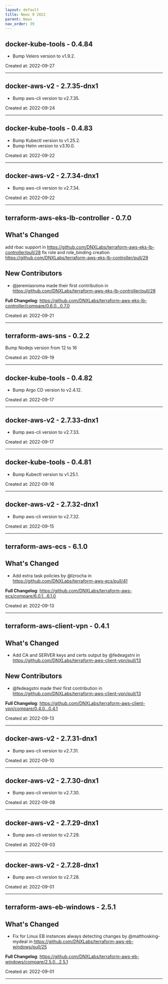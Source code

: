 ```yaml
---
layout: default
title: News 9 2022
parent: News
nav_order: 39
---
```




## docker-kube-tools - 0.4.84
- Bump Velero version to v1.9.2.

Created at: 2022-09-27

---


## docker-aws-v2 - 2.7.35-dnx1
- Bump aws-cli version to v2.7.35.

Created at: 2022-09-24

---


## docker-kube-tools - 0.4.83
- Bump Kubectl version to v1.25.2.
- Bump Helm version to v3.10.0.

Created at: 2022-09-22

---


## docker-aws-v2 - 2.7.34-dnx1
- Bump aws-cli version to v2.7.34.

Created at: 2022-09-22

---


## terraform-aws-eks-lb-controller - 0.7.0
## What's Changed
add rbac support in https://github.com/DNXLabs/terraform-aws-eks-lb-controller/pull/28
fix role and role_binding creation https://github.com/DNXLabs/terraform-aws-eks-lb-controller/pull/29

## New Contributors
* @jeremiasroma made their first contribution in https://github.com/DNXLabs/terraform-aws-eks-lb-controller/pull/28

**Full Changelog**: https://github.com/DNXLabs/terraform-aws-eks-lb-controller/compare/0.6.0...0.7.0

Created at: 2022-09-21

---


## terraform-aws-sns - 0.2.2
Bump Nodejs version from 12 to 16

Created at: 2022-09-19

---


## docker-kube-tools - 0.4.82
- Bump Argo CD version to v2.4.12.

Created at: 2022-09-17

---


## docker-aws-v2 - 2.7.33-dnx1
- Bump aws-cli version to v2.7.33.

Created at: 2022-09-17

---


## docker-kube-tools - 0.4.81
- Bump Kubectl version to v1.25.1.

Created at: 2022-09-16

---


## docker-aws-v2 - 2.7.32-dnx1
- Bump aws-cli version to v2.7.32.

Created at: 2022-09-15

---


## terraform-aws-ecs - 6.1.0
## What's Changed
* Add extra task policies by @lzrocha in https://github.com/DNXLabs/terraform-aws-ecs/pull/41


**Full Changelog**: https://github.com/DNXLabs/terraform-aws-ecs/compare/6.0.1...6.1.0

Created at: 2022-09-13

---


## terraform-aws-client-vpn - 0.4.1
## What's Changed
* Add CA and SERVER keys and certs output by @fedeagstni in https://github.com/DNXLabs/terraform-aws-client-vpn/pull/13

## New Contributors
* @fedeagstni made their first contribution in https://github.com/DNXLabs/terraform-aws-client-vpn/pull/13

**Full Changelog**: https://github.com/DNXLabs/terraform-aws-client-vpn/compare/0.4.0...0.4.1

Created at: 2022-09-13

---


## docker-aws-v2 - 2.7.31-dnx1
- Bump aws-cli version to v2.7.31.

Created at: 2022-09-10

---


## docker-aws-v2 - 2.7.30-dnx1
- Bump aws-cli version to v2.7.30.

Created at: 2022-09-08

---


## docker-aws-v2 - 2.7.29-dnx1
- Bump aws-cli version to v2.7.29.

Created at: 2022-09-03

---


## docker-aws-v2 - 2.7.28-dnx1
- Bump aws-cli version to v2.7.28.

Created at: 2022-09-01

---


## terraform-aws-eb-windows - 2.5.1
## What's Changed
* Fix for Linux EB instances always detecting changes by @matthosking-mydeal in https://github.com/DNXLabs/terraform-aws-eb-windows/pull/25


**Full Changelog**: https://github.com/DNXLabs/terraform-aws-eb-windows/compare/2.5.0...2.5.1

Created at: 2022-09-01

---

